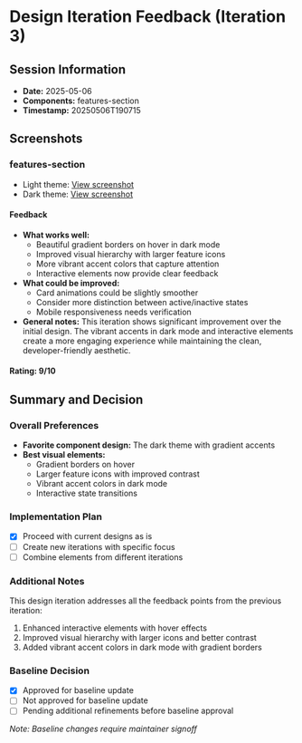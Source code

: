 # Design Iteration Feedback (Iteration 3)

## Session Information

- **Date:** 2025-05-06
- **Components:** features-section
- **Timestamp:** 20250506T190715

## Screenshots

### features-section

- Light theme: [View screenshot](/Users/clay/Projects/npmjs/jods/docs/static/screenshots/unified/02-features-section-light-20250506-140715.png)
- Dark theme: [View screenshot](/Users/clay/Projects/npmjs/jods/docs/static/screenshots/unified/02-features-section-dark-20250506-140715.png)

#### Feedback

- **What works well:**
  - Beautiful gradient borders on hover in dark mode
  - Improved visual hierarchy with larger feature icons
  - More vibrant accent colors that capture attention
  - Interactive elements now provide clear feedback
- **What could be improved:**
  - Card animations could be slightly smoother
  - Consider more distinction between active/inactive states
  - Mobile responsiveness needs verification
- **General notes:**
  This iteration shows significant improvement over the initial design. The vibrant accents in dark mode and interactive elements create a more engaging experience while maintaining the clean, developer-friendly aesthetic.

#### Rating: 9/10

## Summary and Decision

### Overall Preferences

- **Favorite component design:** The dark theme with gradient accents
- **Best visual elements:**
  - Gradient borders on hover
  - Larger feature icons with improved contrast
  - Vibrant accent colors in dark mode
  - Interactive state transitions

### Implementation Plan

- [x] Proceed with current designs as is
- [ ] Create new iterations with specific focus
- [ ] Combine elements from different iterations

### Additional Notes

This design iteration addresses all the feedback points from the previous iteration:

1. Enhanced interactive elements with hover effects
2. Improved visual hierarchy with larger icons and better contrast
3. Added vibrant accent colors in dark mode with gradient borders

### Baseline Decision

- [x] Approved for baseline update
- [ ] Not approved for baseline update
- [ ] Pending additional refinements before baseline approval

_Note: Baseline changes require maintainer signoff_
